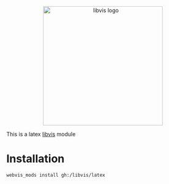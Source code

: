 
<div align="center">
    <img width="312px" alt="libvis logo" src="http://webvis.dev/logo.png"/>
</div>

This is a latex [libvis](http://libvis.dev) module

# Installation

`webvis_mods install gh:/libvis/latex`
